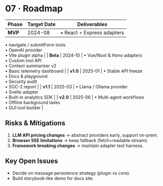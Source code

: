 # 07 · Roadmap

| Phase   | Target Date | Deliverables               |
| ------- | ----------- | -------------------------- |
| **MVP** | 2024-08     | • React + Express adapters |

• navigate / submitForm tools  
• OpenAI provider  
• Vite plugin alpha | | **Beta** | 2024-10 | • Vue/Nuxt & Hono adapters  
• Custom tool API  
• Context summariser v2  
• Basic telemetry dashboard | | **v1.0** | 2025-01 | • Stable API freeze  
• Docs & playground  
• Security audit  
• SOC-2 report | | **v1.1** | 2025-03 | • Llama / Ollama provider  
• Svelte adapter  
• Built-in analytics SDK | | **v2.0** | 2025-06 | • Multi-agent workflows  
• Offline background tasks  
• GUI tool builder |

## Risks & Mitigations

1. **LLM API pricing changes** → abstract providers early, support on-prem.
2. **Browser SSE limitations** → keep fallback (fetch+readable stream).
3. **Framework breaking changes** → maintain adapter test harness.

## Key Open Issues

- Decide on message persistence strategy (plugin vs core).
- Build storybook-like demo for docs site.
